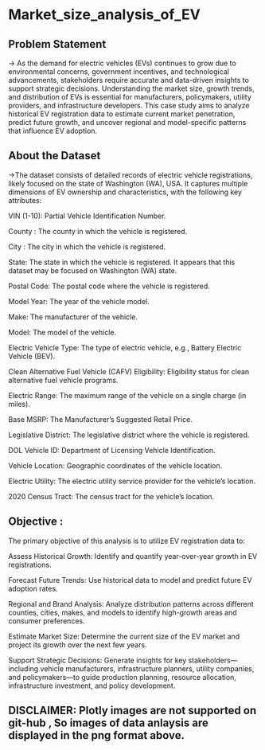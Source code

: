 # Market_size_analysis_of_EV

## Problem Statement
-> As the demand for electric vehicles (EVs) continues to grow due to environmental concerns, government incentives, and technological advancements, stakeholders require accurate and data-driven insights to support strategic decisions. Understanding the market size, growth trends, and distribution of EVs is essential for manufacturers, policymakers, utility providers, and infrastructure developers. This case study aims to analyze historical EV registration data to estimate current market penetration, predict future growth, and uncover regional and model-specific patterns that influence EV adoption.

## About the Dataset
->The dataset consists of detailed records of electric vehicle registrations, likely focused on the state of Washington (WA), USA. It captures multiple dimensions of EV ownership and characteristics, with the following key attributes:

VIN (1-10): Partial Vehicle Identification Number.

County : The county in which the vehicle is registered.

City : The city in which the vehicle is registered.

State: The state in which the vehicle is registered. It appears that this dataset may be focused on Washington (WA) state.

Postal Code: The postal code where the vehicle is registered.

Model Year: The year of the vehicle model.

Make: The manufacturer of the vehicle.

Model: The model of the vehicle.

Electric Vehicle Type: The type of electric vehicle, e.g., Battery Electric Vehicle (BEV).

Clean Alternative Fuel Vehicle (CAFV) Eligibility: Eligibility status for clean alternative fuel vehicle programs.

Electric Range: The maximum range of the vehicle on a single charge (in miles).

Base MSRP: The Manufacturer’s Suggested Retail Price.

Legislative District: The legislative district where the vehicle is registered.

DOL Vehicle ID: Department of Licensing Vehicle Identification.

Vehicle Location: Geographic coordinates of the vehicle location.

Electric Utility: The electric utility service provider for the vehicle’s location.

2020 Census Tract: The census tract for the vehicle’s location.

## Objective :
The primary objective of this analysis is to utilize EV registration data to:

Assess Historical Growth: Identify and quantify year-over-year growth in EV registrations.

Forecast Future Trends: Use historical data to model and predict future EV adoption rates.

Regional and Brand Analysis: Analyze distribution patterns across different counties, cities, makes, and models to identify high-growth areas and consumer preferences.

Estimate Market Size: Determine the current size of the EV market and project its growth over the next few years.

Support Strategic Decisions: Generate insights for key stakeholders—including vehicle manufacturers, infrastructure planners, utility companies, and policymakers—to guide production planning, resource allocation, infrastructure investment, and policy development.

## DISCLAIMER: Plotly images are not supported on git-hub , So images of data anlaysis are displayed in the png format above.
